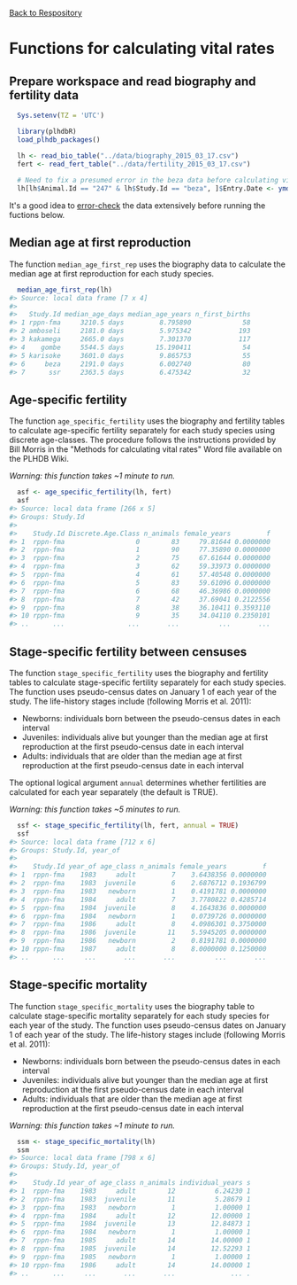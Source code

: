 [Back to Respository](https://github.com/camposfa/plhdbR)

Functions for calculating vital rates
=====================================

Prepare workspace and read biography and fertility data
-------------------------------------------------------

``` r
  Sys.setenv(TZ = 'UTC')

  library(plhdbR)
  load_plhdb_packages()

  lh <- read_bio_table("../data/biography_2015_03_17.csv")
  fert <- read_fert_table("../data/fertility_2015_03_17.csv")
  
  # Need to fix a presumed error in the beza data before calculating vital rates
  lh[lh$Animal.Id == "247" & lh$Study.Id == "beza", ]$Entry.Date <- ymd("1984-07-15")
```

It's a good idea to [error-check](ErrorChecking.md) the data extensively before running the fuctions below.

Median age at first reproduction
--------------------------------

The function `median_age_first_rep` uses the biography data to calculate the median age at first reproduction for each study species.

``` r
  median_age_first_rep(lh)
#> Source: local data frame [7 x 4]
#> 
#>   Study.Id median_age_days median_age_years n_first_births
#> 1 rppn-fma     3210.5 days         8.795890             58
#> 2 amboseli     2181.0 days         5.975342            193
#> 3 kakamega     2665.0 days         7.301370            117
#> 4    gombe     5544.5 days        15.190411             54
#> 5 karisoke     3601.0 days         9.865753             55
#> 6     beza     2191.0 days         6.002740             80
#> 7      ssr     2363.5 days         6.475342             32
```

Age-specific fertility
----------------------

The function `age_specific_fertility` uses the biography and fertility tables to calculate age-specific fertility separately for each study species using discrete age-classes. The procedure follows the instructions provided by Bill Morris in the "Methods for calculating vital rates" Word file available on the PLHDB Wiki.

*Warning: this function takes ~1 minute to run.*

``` r
  asf <- age_specific_fertility(lh, fert)
  asf
#> Source: local data frame [266 x 5]
#> Groups: Study.Id
#> 
#>    Study.Id Discrete.Age.Class n_animals female_years         f
#> 1  rppn-fma                  0        83     79.81644 0.0000000
#> 2  rppn-fma                  1        90     77.35890 0.0000000
#> 3  rppn-fma                  2        75     67.61644 0.0000000
#> 4  rppn-fma                  3        62     59.33973 0.0000000
#> 5  rppn-fma                  4        61     57.40548 0.0000000
#> 6  rppn-fma                  5        83     59.61096 0.0000000
#> 7  rppn-fma                  6        68     46.36986 0.0000000
#> 8  rppn-fma                  7        42     37.69041 0.2122556
#> 9  rppn-fma                  8        38     36.10411 0.3593110
#> 10 rppn-fma                  9        35     34.04110 0.2350101
#> ..      ...                ...       ...          ...       ...
```

Stage-specific fertility between censuses
-----------------------------------------

The function `stage_specific_fertility` uses the biography and fertility tables to calculate stage-specific fertility separately for each study species. The function uses pseudo-census dates on January 1 of each year of the study. The life-history stages include (following Morris et al. 2011):

-   Newborns: individuals born between the pseudo-census dates in each interval
-   Juveniles: individuals alive but younger than the median age at first reproduction at the first pseudo-census date in each interval
-   Adults: individuals that are older than the median age at first reproduction at the first pseudo-census date in each interval

The optional logical argument `annual` determines whether fertilities are calculated for each year separately (the default is TRUE).

*Warning: this function takes ~5 minutes to run.*

``` r
  ssf <- stage_specific_fertility(lh, fert, annual = TRUE)
  ssf
#> Source: local data frame [712 x 6]
#> Groups: Study.Id, year_of
#> 
#>    Study.Id year_of age_class n_animals female_years         f
#> 1  rppn-fma    1983     adult         7    3.6438356 0.0000000
#> 2  rppn-fma    1983  juvenile         6    2.6876712 0.1936799
#> 3  rppn-fma    1983   newborn         1    0.4191781 0.0000000
#> 4  rppn-fma    1984     adult         7    3.7780822 0.4285714
#> 5  rppn-fma    1984  juvenile         8    4.1643836 0.0000000
#> 6  rppn-fma    1984   newborn         1    0.0739726 0.0000000
#> 7  rppn-fma    1986     adult         8    4.0986301 0.3750000
#> 8  rppn-fma    1986  juvenile        11    5.5945205 0.0000000
#> 9  rppn-fma    1986   newborn         2    0.8191781 0.0000000
#> 10 rppn-fma    1987     adult         8    8.0000000 0.1250000
#> ..      ...     ...       ...       ...          ...       ...
```

Stage-specific mortality
------------------------

The function `stage_specific_mortality` uses the biography table to calculate stage-specific mortality separately for each study species for each year of the study. The function uses pseudo-census dates on January 1 of each year of the study. The life-history stages include (following Morris et al. 2011):

-   Newborns: individuals born between the pseudo-census dates in each interval
-   Juveniles: individuals alive but younger than the median age at first reproduction at the first pseudo-census date in each interval
-   Adults: individuals that are older than the median age at first reproduction at the first pseudo-census date in each interval

*Warning: this function takes ~1 minute to run.*

``` r
  ssm <- stage_specific_mortality(lh)
  ssm
#> Source: local data frame [798 x 6]
#> Groups: Study.Id, year_of
#> 
#>    Study.Id year_of age_class n_animals individual_years s
#> 1  rppn-fma    1983     adult        12          6.24230 1
#> 2  rppn-fma    1983  juvenile        11          5.28679 1
#> 3  rppn-fma    1983   newborn         1          1.00000 1
#> 4  rppn-fma    1984     adult        12         12.00000 1
#> 5  rppn-fma    1984  juvenile        13         12.84873 1
#> 6  rppn-fma    1984   newborn         1          1.00000 1
#> 7  rppn-fma    1985     adult        14         14.00000 1
#> 8  rppn-fma    1985  juvenile        14         12.52293 1
#> 9  rppn-fma    1985   newborn         1          1.00000 1
#> 10 rppn-fma    1986     adult        14         14.00000 1
#> ..      ...     ...       ...       ...              ... .
```
